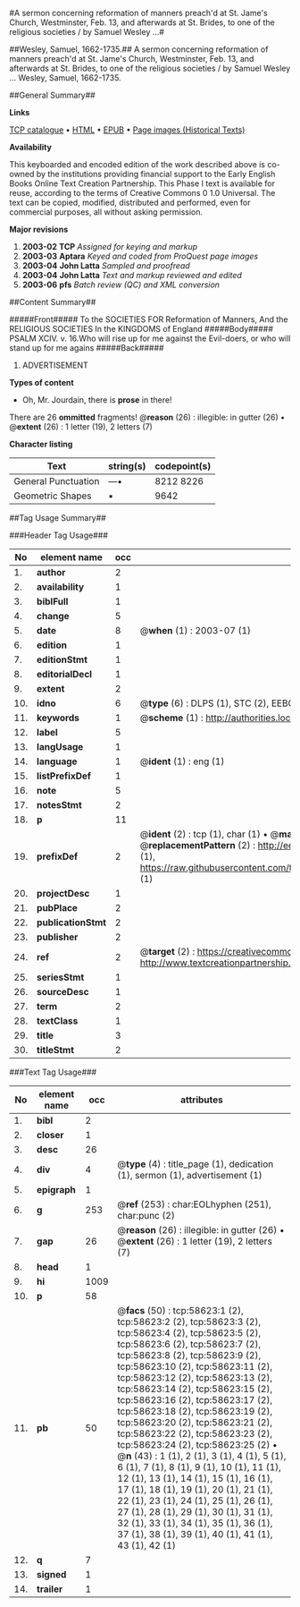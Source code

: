 #A sermon concerning reformation of manners preach'd at St. Jame's Church, Westminster, Feb. 13, and afterwards at St. Brides, to one of the religious societies / by Samuel Wesley ...#

##Wesley, Samuel, 1662-1735.##
A sermon concerning reformation of manners preach'd at St. Jame's Church, Westminster, Feb. 13, and afterwards at St. Brides, to one of the religious societies / by Samuel Wesley ...
Wesley, Samuel, 1662-1735.

##General Summary##

**Links**

[TCP catalogue](http://www.ota.ox.ac.uk/tcp/)  • 
[HTML](http://tei.it.ox.ac.uk/tcp/Texts-HTML/free/A65/A65466.html)  • 
[EPUB](http://tei.it.ox.ac.uk/tcp/Texts-EPUB/free/A65/A65466.epub) • 
[Page images (Historical Texts)](https://data.historicaltexts.jisc.ac.uk/view?pubId=eebo-12279483e&pageId=eebo-12279483e-58623-1)

**Availability**

This keyboarded and encoded edition of the
	       work described above is co-owned by the institutions
	       providing financial support to the Early English Books
	       Online Text Creation Partnership. This Phase I text is
	       available for reuse, according to the terms of Creative
	       Commons 0 1.0 Universal. The text can be copied,
	       modified, distributed and performed, even for
	       commercial purposes, all without asking permission.

**Major revisions**

1. __2003-02__ __TCP__ *Assigned for keying and markup*
1. __2003-03__ __Aptara__ *Keyed and coded from ProQuest page images*
1. __2003-04__ __John Latta__ *Sampled and proofread*
1. __2003-04__ __John Latta__ *Text and markup reviewed and edited*
1. __2003-06__ __pfs__ *Batch review (QC) and XML conversion*

##Content Summary##

#####Front#####
To the
SOCIETIES
FOR
Reformation of Manners,
And the
RELIGIOUS SOCIETIES
In the KINGDOMS of
England 
#####Body#####
PSALM XCIV. v. 16.Who will rise up for me against the Evil-doers,
or who will stand up for
me agains
#####Back#####

1. ADVERTISEMENT

**Types of content**

  * Oh, Mr. Jourdain, there is **prose** in there!

There are 26 **ommitted** fragments! 
 @__reason__ (26) : illegible: in gutter (26)  •  @__extent__ (26) : 1 letter (19), 2 letters (7)

**Character listing**


|Text|string(s)|codepoint(s)|
|---|---|---|
|General Punctuation|—•|8212 8226|
|Geometric Shapes|▪|9642|

##Tag Usage Summary##

###Header Tag Usage###

|No|element name|occ|attributes|
|---|---|---|---|
|1.|__author__|2||
|2.|__availability__|1||
|3.|__biblFull__|1||
|4.|__change__|5||
|5.|__date__|8| @__when__ (1) : 2003-07 (1)|
|6.|__edition__|1||
|7.|__editionStmt__|1||
|8.|__editorialDecl__|1||
|9.|__extent__|2||
|10.|__idno__|6| @__type__ (6) : DLPS (1), STC (2), EEBO-CITATION (1), OCLC (1), VID (1)|
|11.|__keywords__|1| @__scheme__ (1) : http://authorities.loc.gov/ (1)|
|12.|__label__|5||
|13.|__langUsage__|1||
|14.|__language__|1| @__ident__ (1) : eng (1)|
|15.|__listPrefixDef__|1||
|16.|__note__|5||
|17.|__notesStmt__|2||
|18.|__p__|11||
|19.|__prefixDef__|2| @__ident__ (2) : tcp (1), char (1)  •  @__matchPattern__ (2) : ([0-9\-]+):([0-9IVX]+) (1), (.+) (1)  •  @__replacementPattern__ (2) : http://eebo.chadwyck.com/downloadtiff?vid=$1&page=$2 (1), https://raw.githubusercontent.com/textcreationpartnership/Texts/master/tcpchars.xml#$1 (1)|
|20.|__projectDesc__|1||
|21.|__pubPlace__|2||
|22.|__publicationStmt__|2||
|23.|__publisher__|2||
|24.|__ref__|2| @__target__ (2) : https://creativecommons.org/publicdomain/zero/1.0/ (1), http://www.textcreationpartnership.org/docs/. (1)|
|25.|__seriesStmt__|1||
|26.|__sourceDesc__|1||
|27.|__term__|2||
|28.|__textClass__|1||
|29.|__title__|3||
|30.|__titleStmt__|2||


###Text Tag Usage###

|No|element name|occ|attributes|
|---|---|---|---|
|1.|__bibl__|2||
|2.|__closer__|1||
|3.|__desc__|26||
|4.|__div__|4| @__type__ (4) : title_page (1), dedication (1), sermon (1), advertisement (1)|
|5.|__epigraph__|1||
|6.|__g__|253| @__ref__ (253) : char:EOLhyphen (251), char:punc (2)|
|7.|__gap__|26| @__reason__ (26) : illegible: in gutter (26)  •  @__extent__ (26) : 1 letter (19), 2 letters (7)|
|8.|__head__|1||
|9.|__hi__|1009||
|10.|__p__|58||
|11.|__pb__|50| @__facs__ (50) : tcp:58623:1 (2), tcp:58623:2 (2), tcp:58623:3 (2), tcp:58623:4 (2), tcp:58623:5 (2), tcp:58623:6 (2), tcp:58623:7 (2), tcp:58623:8 (2), tcp:58623:9 (2), tcp:58623:10 (2), tcp:58623:11 (2), tcp:58623:12 (2), tcp:58623:13 (2), tcp:58623:14 (2), tcp:58623:15 (2), tcp:58623:16 (2), tcp:58623:17 (2), tcp:58623:18 (2), tcp:58623:19 (2), tcp:58623:20 (2), tcp:58623:21 (2), tcp:58623:22 (2), tcp:58623:23 (2), tcp:58623:24 (2), tcp:58623:25 (2)  •  @__n__ (43) : 1 (1), 2 (1), 3 (1), 4 (1), 5 (1), 6 (1), 7 (1), 8 (1), 9 (1), 10 (1), 11 (1), 12 (1), 13 (1), 14 (1), 15 (1), 16 (1), 17 (1), 18 (1), 19 (1), 20 (1), 21 (1), 22 (1), 23 (1), 24 (1), 25 (1), 26 (1), 27 (1), 28 (1), 29 (1), 30 (1), 31 (1), 32 (1), 33 (1), 34 (1), 35 (1), 36 (1), 37 (1), 38 (1), 39 (1), 40 (1), 41 (1), 43 (1), 42 (1)|
|12.|__q__|7||
|13.|__signed__|1||
|14.|__trailer__|1||
